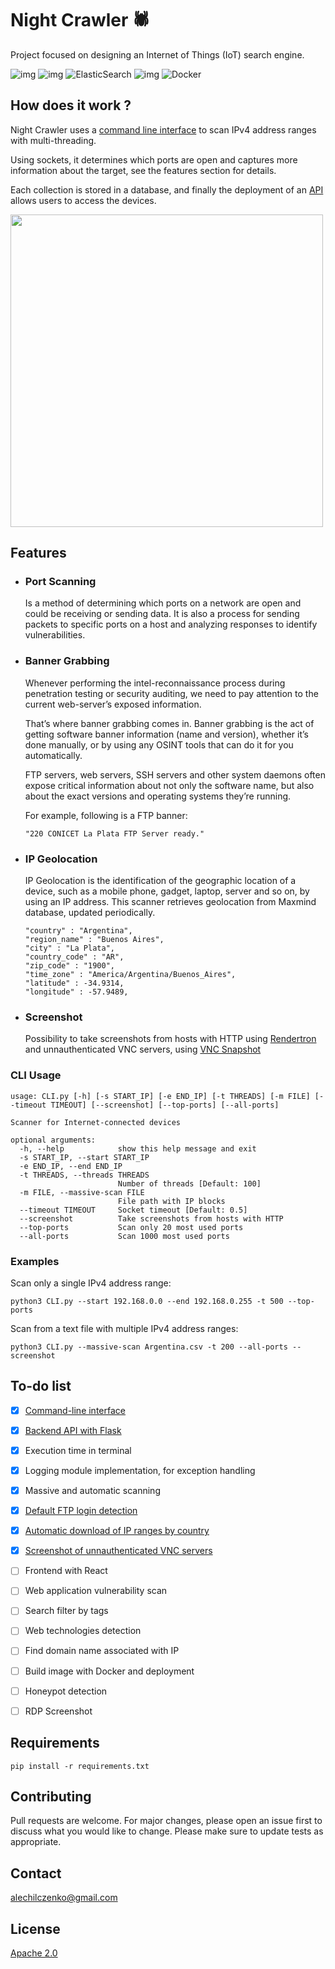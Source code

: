 # Night Crawler :spider:
Project focused on designing an Internet of Things (IoT) search engine.

![img](https://img.shields.io/badge/Flask-000000?style=for-the-badge&logo=flask&logoColor=white)
![img](https://img.shields.io/badge/Python-3776AB?style=for-the-badge&logo=python&logoColor=white)
![ElasticSearch](https://img.shields.io/badge/-ElasticSearch-005571?style=for-the-badge&logo=elasticsearch)
![img](https://img.shields.io/badge/React-20232A?style=for-the-badge&logo=react&logoColor=61DAFB)
![Docker](https://img.shields.io/badge/docker-%230db7ed.svg?style=for-the-badge&logo=docker&logoColor=white)


## How does it work ?

Night Crawler uses a [command line interface](https://github.com/alechilczenko/Night-Crawler/tree/main/python_modules) to scan IPv4 address ranges with multi-threading.

Using sockets, it determines which ports are open and captures more information about the target, see the features section for details.

Each collection is stored in a database, and finally the deployment of an [API](https://github.com/alechilczenko/Night-Crawler/tree/main/flask) allows users to access the devices.

<a href="https://asciinema.org/a/4s6bDDZDVYlKf1Xdnb3o0y3Up" target="_blank"><img src="https://asciinema.org/a/4s6bDDZDVYlKf1Xdnb3o0y3Up.svg" width="500"/></a>

## Features

- ### Port Scanning
  Is a method of determining which ports on a network are open and could be receiving or sending data. It is also a process for sending packets to specific ports on a host and     analyzing responses to identify vulnerabilities.
  
- ### Banner Grabbing
  Whenever performing the intel-reconnaissance process during penetration testing or security auditing, we need to pay attention to the current web-server’s exposed               information.

  That’s where banner grabbing comes in. Banner grabbing is the act of getting software banner information (name and version), whether it’s done manually, or by using any OSINT   tools that can do it for you automatically.

  FTP servers, web servers, SSH servers and other system daemons often expose critical information about not only the software name, but also about the exact versions and         operating systems they’re running.
  
  For example, following is a FTP banner:
  ```
  "220 CONICET La Plata FTP Server ready."
  ```

- ### IP Geolocation
  IP Geolocation is the identification of the geographic location of a device, such as a mobile phone, gadget, laptop, server and so on, by using an IP address.
  This scanner retrieves geolocation from Maxmind database, updated periodically. 
  ```
  "country" : "Argentina",
  "region_name" : "Buenos Aires",
  "city" : "La Plata",
  "country_code" : "AR",
  "zip_code" : "1900",
  "time_zone" : "America/Argentina/Buenos_Aires",
  "latitude" : -34.9314,
  "longitude" : -57.9489,
  ```
- ### Screenshot
  Possibility to take screenshots from hosts with HTTP using [Rendertron](https://github.com/GoogleChrome/rendertron) and unnauthenticated VNC servers, using [VNC Snapshot](https://github.com/IDNT/vncsnapshot)

### CLI Usage
```
usage: CLI.py [-h] [-s START_IP] [-e END_IP] [-t THREADS] [-m FILE] [--timeout TIMEOUT] [--screenshot] [--top-ports] [--all-ports]

Scanner for Internet-connected devices

optional arguments:
  -h, --help            show this help message and exit
  -s START_IP, --start START_IP
  -e END_IP, --end END_IP
  -t THREADS, --threads THREADS
                        Number of threads [Default: 100]
  -m FILE, --massive-scan FILE
                        File path with IP blocks
  --timeout TIMEOUT     Socket timeout [Default: 0.5]
  --screenshot          Take screenshots from hosts with HTTP
  --top-ports           Scan only 20 most used ports
  --all-ports           Scan 1000 most used ports
```
### Examples
Scan only a single IPv4 address range:
```shell
python3 CLI.py --start 192.168.0.0 --end 192.168.0.255 -t 500 --top-ports
```
Scan from a text file with multiple IPv4 address ranges:
```shell
python3 CLI.py --massive-scan Argentina.csv -t 200 --all-ports --screenshot 
```
## To-do list

- [x] [Command-line interface](https://github.com/alechilczenko/Night-Crawler/blob/main/scanner/CLI.py)
- [x] [Backend API with Flask](https://github.com/alechilczenko/Night-Crawler/tree/main/flask)
- [x] Execution time in terminal
- [x] Logging module implementation, for exception handling
- [x] Massive and automatic scanning
- [x] [Default FTP login detection](https://github.com/alechilczenko/Night-Crawler/blob/main/scanner/login.py)
- [x] [Automatic download of IP ranges by country](https://github.com/alechilczenko/Night-Crawler/blob/main/ranges/ranges.py)
- [x] [Screenshot of unnauthenticated VNC servers](https://github.com/alechilczenko/Night-Crawler/blob/main/scanner/vnc.py) 
- [ ] Frontend with React
- [ ] Web application vulnerability scan
- [ ] Search filter by tags
- [ ] Web technologies detection
- [ ] Find domain name associated with IP
- [ ] Build image with Docker and deployment
- [ ] Honeypot detection
- [ ] RDP Screenshot


## Requirements
 ```
 pip install -r requirements.txt
 ```
## Contributing

Pull requests are welcome. For major changes, please open an issue first to discuss what you would like to change.
Please make sure to update tests as appropriate.

## Contact

alechilczenko@gmail.com

## License

[Apache 2.0](http://www.apache.org/licenses/LICENSE-2.0.html)
